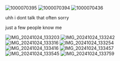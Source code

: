 ![1000070395](https://github.com/user-attachments/assets/a1b1786c-541c-4941-97d3-efaa29ca2e29)
![1000070394](https://github.com/user-attachments/assets/60515a60-c4b9-4786-b3c8-574bda5d320d)
![1000070436](https://github.com/user-attachments/assets/13a80139-84c0-4174-b2fe-2235935dd17d)

uhh i dont talk that often sorry

just a few people know me

![IMG_20241024_133203](https://github.com/user-attachments/assets/f6ca2644-8930-484e-94cc-7c6153e0c4e1)
![IMG_20241024_133242](https://github.com/user-attachments/assets/f5894e10-a2c9-4396-8bd0-2719aef6b9d0)
![IMG_20241024_133316](https://github.com/user-attachments/assets/12281c78-63af-434e-a06d-a819986bd6a2)
![IMG_20241024_133254](https://github.com/user-attachments/assets/b4586550-f4e0-46fd-a22b-9f1d68f2fc08)
![IMG_20241024_133416](https://github.com/user-attachments/assets/d47070c1-80a9-46ca-8d5c-4af764b288dc)
![IMG_20241024_133457](https://github.com/user-attachments/assets/e69bd960-5552-4af0-9d2c-7d371aa6d0c4)
![IMG_20241024_133545](https://github.com/user-attachments/assets/d55f07fe-e35d-4275-a698-a30ed93a4fe6)
![IMG_20241024_133759](https://github.com/user-attachments/assets/735ad7f4-78aa-4e1c-83f6-39811722ac9b)
